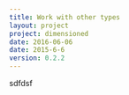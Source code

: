 ```yaml
---
title: Work with other types
layout: project
project: dimensioned
date: 2016-06-06
date: 2015-6-6
version: 0.2.2
---
```



sdfdsf
